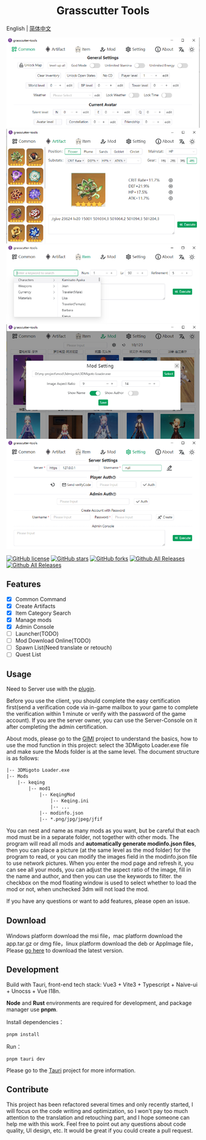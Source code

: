 <h1 align="center">Grasscutter Tools</h1>

English | [简体中文](README_zh-CN.md)

![](img/a001.png)
![](img/a101.png)
![](img/a201.png)
![](img/a301.png)
![](img/a401.png)

[![GitHub license](https://img.shields.io/github/license/jianxingxuejian/grasscutter-tools)](https://github.com/jianxingxuejian/grasscutter-tools/blob/main/LICENSE)
[![GitHub stars](https://img.shields.io/github/stars/jianxingxuejian/grasscutter-tools)](https://github.com/jianxingxuejian/grasscutter-tools/stargazers)
[![GitHub forks](https://img.shields.io/github/forks/jianxingxuejian/grasscutter-tools)](https://github.com/jianxingxuejian/grasscutter-tools/network/members)
[![Github All Releases](https://img.shields.io/github/downloads/jianxingxuejian/grasscutter-tools/total.svg)](https://github.com/jianxingxuejian/grasscutter-tools/releases)
[![Github All Releases](https://img.shields.io/github/v/release/jianxingxuejian/grasscutter-tools)](https://github.com/jianxingxuejian/grasscutter-tools/releases)

## Features

- [x] Common Command
- [x] Create Artifacts
- [x] Item Category Search
- [x] Manage mods
- [x] Admin Console
- [ ] Launcher(TODO)
- [ ] Mod Download Online(TODO)
- [ ] Spawn List(Need translate or retouch)
- [ ] Quest List

## Usage

Need to Server use with the [plugin](https://github.com/jianxingxuejian/grasscutter-plugin/releases/tag/v1.4.1).

Before you use the client, you should complete the easy certification first(send a verification code via in-game mailbox to your game to complete the verification within 1 minute or verify with the password of the game account). If you are the server owner, you can use the Server-Console on it after completing the admin certification.

About mods, please go to the [GIMI](https://github.com/SilentNightSound/GI-Model-Importer) project to understand the basics, how to use the mod function in this project: select the 3DMigoto Loader.exe file and make sure the Mods folder is at the same level. The document structure is as follows:

```
|-- 3DMigoto Loader.exe
|-- Mods
    |-- keqing
        |-- mod1
            |-- KeqingMod
                |-- Keqing.ini
                |-- ...
            |-- modinfo.json
            |-- *.png/jpg/jpeg/jfif
```

You can nest and name as many mods as you want, but be careful that each mod must be in a separate folder, not together with other mods. The program will read all mods and **automatically generate modinfo.json files**, then you can place a picture (at the same level as the mod folder) for the program to read, or you can modify the images field in the modinfo.json file to use network pictures. When you enter the mod page and refresh it, you can see all your mods, you can adjust the aspect ratio of the image, fill in the name and author, and then you can use the keywords to filter. the checkbox on the mod floating window is used to select whether to load the mod or not, when unchecked 3dm will not load the mod.

If you have any questions or want to add features, please open an issue.

## Download

Windows platform download the msi file，mac platform download the app.tar.gz or dmg file，linux platform download the deb or AppImage file，Please [go here](https://github.com/jianxingxuejian/grasscutter-tools/releases) to download the latest version.

## Development

Build with Tauri, front-end tech stack: Vue3 + Vite3 + Typescript + Naive-ui + Unocss + Vue I18n.

**Node** and **Rust** environments are required for development, and package manager use **pnpm**.

Install dependencies：

```shell
pnpm install
```

Run：

```shell
pnpm tauri dev
```

Please go to the [Tauri](https://github.com/tauri-apps/tauri) project for more information.

## Contribute

This project has been refactored several times and only recently started, I will focus on the code writing and optimization, so I won't pay too much attention to the translation and retouching part, and I hope someone can help me with this work.
Feel free to point out any questions about code quality, UI design, etc. It would be great if you could create a pull request.
